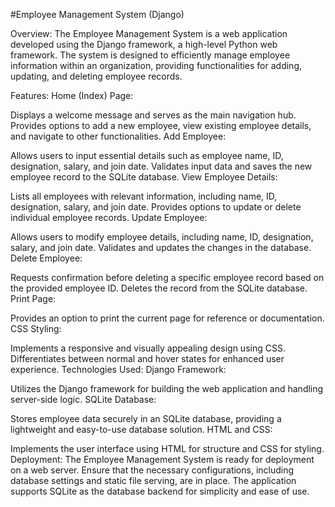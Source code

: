 #Employee Management System (Django)

Overview:
The Employee Management System is a web application developed using the Django framework, a high-level Python web framework. The system is designed to efficiently manage employee information within an organization, providing functionalities for adding, updating, and deleting employee records.

Features:
Home (Index) Page:

Displays a welcome message and serves as the main navigation hub.
Provides options to add a new employee, view existing employee details, and navigate to other functionalities.
Add Employee:

Allows users to input essential details such as employee name, ID, designation, salary, and join date.
Validates input data and saves the new employee record to the SQLite database.
View Employee Details:

Lists all employees with relevant information, including name, ID, designation, salary, and join date.
Provides options to update or delete individual employee records.
Update Employee:

Allows users to modify employee details, including name, ID, designation, salary, and join date.
Validates and updates the changes in the database.
Delete Employee:

Requests confirmation before deleting a specific employee record based on the provided employee ID.
Deletes the record from the SQLite database.
Print Page:

Provides an option to print the current page for reference or documentation.
CSS Styling:

Implements a responsive and visually appealing design using CSS.
Differentiates between normal and hover states for enhanced user experience.
Technologies Used:
Django Framework:

Utilizes the Django framework for building the web application and handling server-side logic.
SQLite Database:

Stores employee data securely in an SQLite database, providing a lightweight and easy-to-use database solution.
HTML and CSS:

Implements the user interface using HTML for structure and CSS for styling.
Deployment:
The Employee Management System is ready for deployment on a web server. Ensure that the necessary configurations, including database settings and static file serving, are in place. The application supports SQLite as the database backend for simplicity and ease of use.

